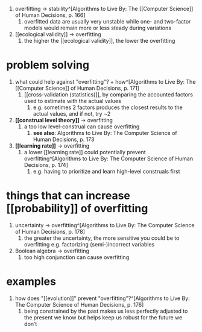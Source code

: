 1. overfitting → stability^[Algorithms to Live By: The [[Computer Science]] of Human Decisions, p. 166]
	1. overfitted data are usually very unstable while one- and two-factor models would remain more or less steady during variations
2. [[ecological validity]] → overfitting
	1. the higher the [[ecological validity]], the lower the overfitting

# problem solving
1. what could help against "overfitting"? + how^[Algorithms to Live By: The [[Computer Science]] of Human Decisions, p. 171]
	1. [[cross-validation (statistics)]], by comparing the accounted factors used to estimate with the actual values
		1. e.g. sometimes 2 factors produces the closest results to the actual values, and if not, try ¬2
2. **[[construal level theory]]** → overfitting
	1. a too low level-construal can cause overfitting
		1. **see also**: Algorithms to Live By: The Computer Science of Human Decisions, p. 173
3. **[[learning rate]]** → overfitting
	1. a lower [[learning rate]] could potentially prevent overfitting^[Algorithms to Live By: The Computer Science of Human Decisions, p. 174]
		1. e.g. having to prioritize and learn high-level construals first

# things that can increase [[probability]] of overfitting
1. uncertainty → overfitting^[Algorithms to Live By: The Computer Science of Human Decisions, p. 178]
	1. the greater the uncertainty, the more sensitive you could be to overfitting e.g. factorizing (semi-)incorrect variables
2. Boolean algebra → overfitting
	1. too high conjunction can cause overfitting

# examples
1. how does "[[evolution]]" prevent "overfitting"?^[Algorithms to Live By: The Computer Science of Human Decisions, p. 176]
	1. being constrained by the past makes us less perfectly adjusted to the present we know but helps keep us robust for the future we don’t